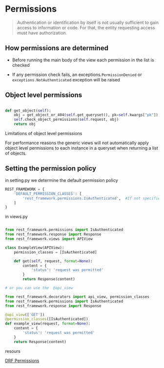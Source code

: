 # Permissions

> Authentication or identification by itself is not usually sufficient to gain access to information or code. For that, the entity requesting access must have authorization.

## How permissions are determined

- Before running the main body of the view each permission in the list is checked

- If any permission check fails, an exceptions.`PermissionDenied` or `exceptions.NotAuthenticated` exception will be raised

## Object level permissions

```python 

def get_object(self):
    obj = get_object_or_404(self.get_queryset(), pk=self.kwargs["pk"])
    self.check_object_permissions(self.request, obj)
    return obj

```

Limitations of object level permissions

For performance reasons the generic views will not automatically apply object level permissions to each instance in a queryset when returning a list of objects.


## Setting the permission policy

in setting.py we determine the default permission policy 

```python 
REST_FRAMEWORK = {
    'DEFAULT_PERMISSION_CLASSES': [
        'rest_framework.permissions.IsAuthenticated',  #If not specified yse AllowAny
    ]
}
```

in views.py 

```python 

from rest_framework.permissions import IsAuthenticated
from rest_framework.response import Response
from rest_framework.views import APIView

class ExampleView(APIView):
    permission_classes = [IsAuthenticated]

    def get(self, request, format=None):
        content = {
            'status': 'request was permitted'
        }
        return Response(content)

# or you can use the  @api_view

from rest_framework.decorators import api_view, permission_classes
from rest_framework.permissions import IsAuthenticated
from rest_framework.response import Response

@api_view(['GET'])
@permission_classes([IsAuthenticated])
def example_view(request, format=None):
    content = {
        'status': 'request was permitted'
    }
    return Response(content)
```

resours

[DRF Permissions](https://www.django-rest-framework.org/api-guide/permissions/)

